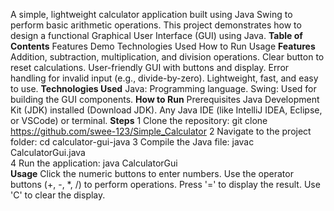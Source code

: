 A simple, lightweight calculator application built using Java Swing to perform basic arithmetic operations.
This project demonstrates how to design a functional Graphical User Interface (GUI) using Java.
**Table of Contents**
Features
Demo
Technologies Used
How to Run
Usage
**Features**
Addition, subtraction, multiplication, and division operations.
Clear button to reset calculations.
User-friendly GUI with buttons and display.
Error handling for invalid input (e.g., divide-by-zero).
Lightweight, fast, and easy to use.
**Technologies Used**
Java: Programming language.
Swing: Used for building the GUI components.
**How to Run**
Prerequisites
Java Development Kit (JDK) installed (Download JDK).
Any Java IDE (like IntelliJ IDEA, Eclipse, or VSCode) or terminal.
**Steps**
1 Clone the repository:
git clone https://github.com/swee-123/Simple_Calculator 
2 Navigate to the project folder:
cd calculator-gui-java
3 Compile the Java file:
javac CalculatorGui.java  
4 Run the application:
java CalculatorGui  
**Usage**
Click the numeric buttons to enter numbers.
Use the operator buttons (+, -, *, /) to perform operations.
Press '=' to display the result.
Use 'C' to clear the display.



